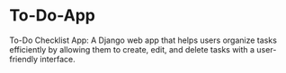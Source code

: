# To-Do-App
To-Do Checklist App: A Django web app that helps users organize tasks efficiently by allowing them to create, edit, and delete tasks with a user-friendly interface.
